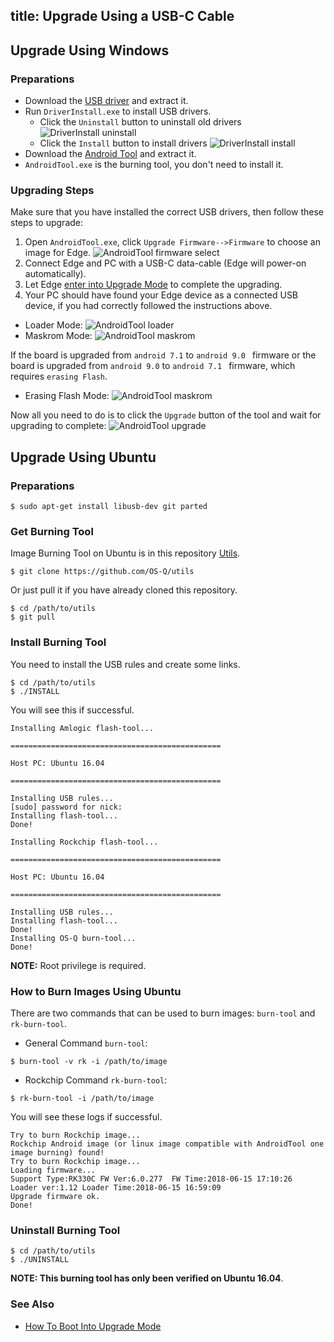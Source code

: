 title: Upgrade Using a USB-C Cable
---
## Upgrade Using Windows
### Preparations
* Download the [USB driver](https://dl.OS-Q.com/Tools/DriverAssitant_v4.6.zip) and extract it.
* Run `DriverInstall.exe` to install USB drivers.
  * Click the `Uninstall` button to uninstall old drivers
  ![DriverInstall uninstall](/images/edge/DriverInstall_uninstall.png)
  * Click the `Install` button to install drivers
  ![DriverInstall install](/images/edge/DriverInstall_install.png)
* Download the [Android Tool](https://dl.OS-Q.com/Tools/AndroidTool_Release_en_v2.65.zip) and extract it.
* `AndroidTool.exe` is the burning tool, you don't need to install it.

### Upgrading Steps
Make sure that you have installed the correct USB drivers, then follow these steps to upgrade:

1. Open `AndroidTool.exe`, click `Upgrade Firmware-->Firmware` to choose an image for Edge.
![AndroidTool firmware select](/images/edge/AndroldTool_firmware.png)
2. Connect Edge and PC with a USB-C data-cable (Edge will power-on automatically).
3. Let Edge [enter into Upgrade Mode](/edge/HowtoBootIntoUpgradeMode.html) to complete the upgrading.
4. Your PC should have found your Edge device as a connected USB device, if you had correctly followed the instructions above.
* Loader Mode:
![AndroidTool loader](/images/edge/AndroldTool_loader.png)
* Maskrom Mode:
![AndroidTool maskrom](/images/edge/AndroldTool_maskrom.png)

If the board is upgraded from `android 7.1` to `android 9.0 ` firmware or the board is upgraded from `android 9.0` to `android 7.1 ` firmware, 
which requires `erasing Flash`.
* Erasing Flash Mode:
![AndroidTool maskrom](/images/edge/AndroidTool_erase_en.png)

Now all you need to do is to click the `Upgrade` button of the tool and wait for upgrading to complete:
![AndroidTool upgrade](/images/edge/AndroldTool_upgrade.png)

## Upgrade Using Ubuntu
### Preparations
```
$ sudo apt-get install libusb-dev git parted
```
### Get Burning Tool
Image Burning Tool on Ubuntu is in this repository [Utils](https://github.com/OS-Q/utils).
```
$ git clone https://github.com/OS-Q/utils
```
Or just pull it if you have already cloned this repository.
```
$ cd /path/to/utils
$ git pull
```
### Install Burning Tool
You need to install the USB rules and create some links.
```
$ cd /path/to/utils
$ ./INSTALL
```
You will see this if successful.
```
Installing Amlogic flash-tool...

===============================================

Host PC: Ubuntu 16.04

===============================================

Installing USB rules...
[sudo] password for nick: 
Installing flash-tool...
Done!

Installing Rockchip flash-tool...

===============================================

Host PC: Ubuntu 16.04

===============================================

Installing USB rules...
Installing flash-tool...
Done!
Installing OS-Q burn-tool...
Done!
```
**NOTE:** Root privilege is required.

### How to Burn Images Using Ubuntu
There are two commands that can be used to burn images: `burn-tool` and `rk-burn-tool`.

* General Command `burn-tool`:

```
$ burn-tool -v rk -i /path/to/image
```

* Rockchip Command `rk-burn-tool`:

```
$ rk-burn-tool -i /path/to/image
```

You will see these logs if successful.
```
Try to burn Rockchip image...
Rockchip Android image (or linux image compatible with AndroidTool one image burning) found!
Try to burn Rockchip image...
Loading firmware...
Support Type:RK330C	FW Ver:6.0.277	FW Time:2018-06-15 17:10:26
Loader ver:1.12	Loader Time:2018-06-15 16:59:09
Upgrade firmware ok.
Done!
```

### Uninstall Burning Tool
```
$ cd /path/to/utils
$ ./UNINSTALL
```

**NOTE: This burning tool has only been verified on Ubuntu 16.04**.

### See Also
* [How To Boot Into Upgrade Mode](/edge/HowtoBootIntoUpgradeMode.html)

